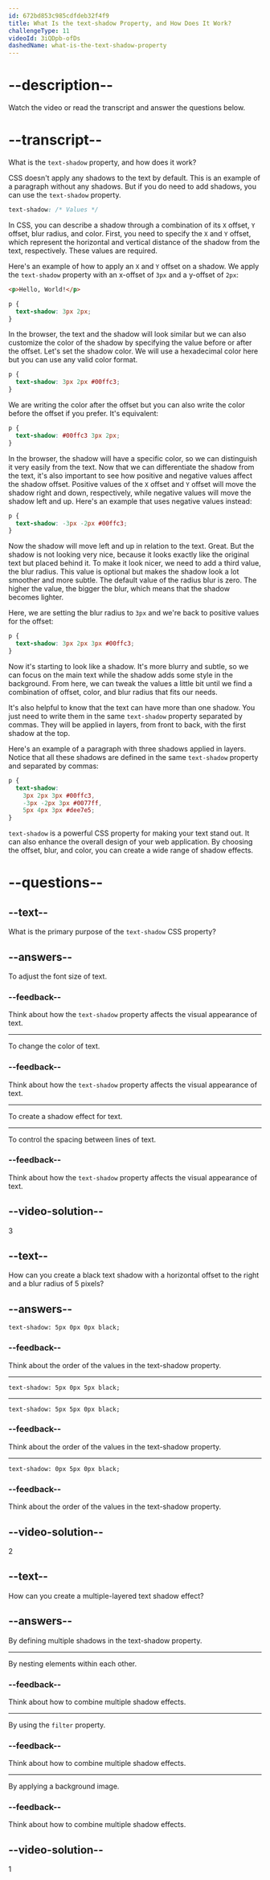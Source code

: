 ```yaml
---
id: 672bd853c985cdfdeb32f4f9
title: What Is the text-shadow Property, and How Does It Work?
challengeType: 11
videoId: 3iQDpb-ofDs
dashedName: what-is-the-text-shadow-property
---
```


# --description--

Watch the video or read the transcript and answer the questions below.

# --transcript--

What is the `text-shadow` property, and how does it work?

CSS doesn't apply any shadows to the text by default. This is an example of a paragraph without any shadows. But if you do need to add shadows, you can use the `text-shadow` property.

```css
text-shadow: /* Values */
```

In CSS, you can describe a shadow through a combination of its `X` offset, `Y` offset, blur radius, and color. First, you need to specify the `X` and `Y` offset, which represent the horizontal and vertical distance of the shadow from the text, respectively. These values are required.

Here's an example of how to apply an `X` and `Y` offset on a shadow. We apply the `text-shadow` property with an x-offset of `3px` and a y-offset of `2px`:

```html
<p>Hello, World!</p>
```

```css
p {
  text-shadow: 3px 2px;
}
```

In the browser, the text and the shadow will look similar but we can also customize the color of the shadow by specifying the value before or after the offset. Let's set the shadow color. We will use a hexadecimal color here but you can use any valid color format. 

```css
p {
  text-shadow: 3px 2px #00ffc3;
}
```

We are writing the color after the offset but you can also write the color before the offset if you prefer. It's equivalent:

```css
p {
  text-shadow: #00ffc3 3px 2px;
}
```

In the browser, the shadow will have a specific color, so we can distinguish it very easily from the text. Now that we can differentiate the shadow from the text, it's also important to see how positive and negative values affect the shadow offset. Positive values of the `X` offset and `Y` offset will move the shadow right and down, respectively, while negative values will move the shadow left and up. Here's an example that uses negative values instead:

```css
p {
  text-shadow: -3px -2px #00ffc3;
}
```

Now the shadow will move left and up in relation to the text. Great. But the shadow is not looking very nice, because it looks exactly like the original text but placed behind it. To make it look nicer, we need to add a third value, the blur radius. This value is optional but makes the shadow look a lot smoother and more subtle. The default value of the radius blur is zero. The higher the value, the bigger the blur, which means that the shadow becomes lighter.

Here, we are setting the blur radius to `3px` and we're back to positive values for the offset:

```css
p {
  text-shadow: 3px 2px 3px #00ffc3;
}
```

Now it's starting to look like a shadow. It's more blurry and subtle, so we can focus on the main text while the shadow adds some style in the background. From here, we can tweak the values a little bit until we find a combination of offset, color, and blur radius that fits our needs.

It's also helpful to know that the text can have more than one shadow. You just need to write them in the same `text-shadow` property separated by commas. They will be applied in layers, from front to back, with the first shadow at the top.

Here's an example of a paragraph with three shadows applied in layers. Notice that all these shadows are defined in the same `text-shadow` property and separated by commas:

```css
p {
  text-shadow: 
    3px 2px 3px #00ffc3, 
    -3px -2px 3px #0077ff, 
    5px 4px 3px #dee7e5;
}
```

`text-shadow` is a powerful CSS property for making your text stand out. It can also enhance the overall design of your web application. By choosing the offset, blur, and color, you can create a wide range of shadow effects.

# --questions--

## --text--

What is the primary purpose of the `text-shadow` CSS property?

## --answers--

To adjust the font size of text.

### --feedback--

Think about how the `text-shadow` property affects the visual appearance of text.

---

To change the color of text.

### --feedback--

Think about how the `text-shadow` property affects the visual appearance of text.

---

To create a shadow effect for text.

---

To control the spacing between lines of text.

### --feedback--

Think about how the `text-shadow` property affects the visual appearance of text.

## --video-solution--

3

## --text--

How can you create a black text shadow with a horizontal offset to the right and a blur radius of 5 pixels?

## --answers--

`text-shadow: 5px 0px 0px black;`

### --feedback--

Think about the order of the values in the text-shadow property.

---

`text-shadow: 5px 0px 5px black;`

---

`text-shadow: 5px 5px 0px black;`

### --feedback--

Think about the order of the values in the text-shadow property.

---

`text-shadow: 0px 5px 0px black;`

### --feedback--

Think about the order of the values in the text-shadow property.

## --video-solution--

2

## --text--

How can you create a multiple-layered text shadow effect?

## --answers--

By defining multiple shadows in the text-shadow property.

---

By nesting elements within each other.

### --feedback--

Think about how to combine multiple shadow effects.

---

By using the `filter` property.

### --feedback--

Think about how to combine multiple shadow effects.

---

By applying a background image.

### --feedback--

Think about how to combine multiple shadow effects.

## --video-solution--

1
